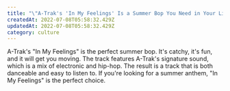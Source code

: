 ```yaml
---
title: "\"A-Trak's 'In My Feelings' Is a Summer Bop You Need in Your Life\""
createdAt: 2022-07-08T05:58:32.429Z
updatedAt: 2022-07-08T05:58:32.429Z
category: culture
---
```


A-Trak's "In My Feelings" is the perfect summer bop. It's catchy, it's fun, and it will get you moving. The track features A-Trak's signature sound, which is a mix of electronic and hip-hop. The result is a track that is both danceable and easy to listen to. If you're looking for a summer anthem, "In My Feelings" is the perfect choice.
